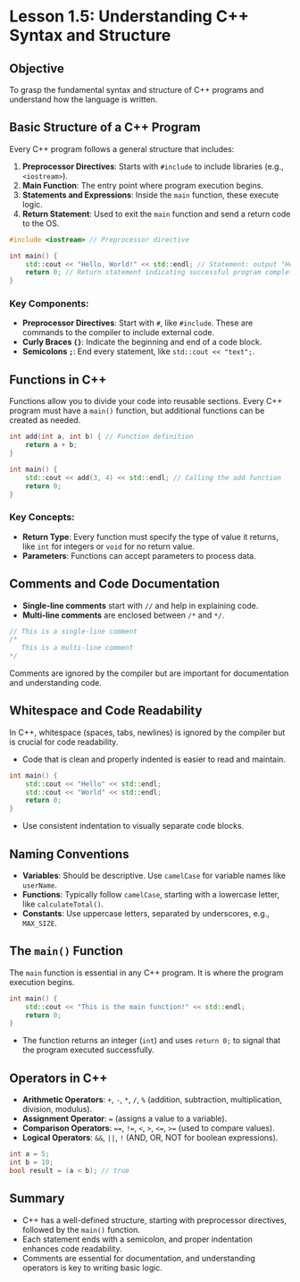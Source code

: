 # Lesson 1.5: Understanding C++ Syntax and Structure

## Objective
To grasp the fundamental syntax and structure of C++ programs and understand how the language is written.

## Basic Structure of a C++ Program
Every C++ program follows a general structure that includes:

1. **Preprocessor Directives**: Starts with `#include` to include libraries (e.g., `<iostream>`).
2. **Main Function**: The entry point where program execution begins.
3. **Statements and Expressions**: Inside the `main` function, these execute logic.
4. **Return Statement**: Used to exit the `main` function and send a return code to the OS.

```cpp
#include <iostream> // Preprocessor directive

int main() {
    std::cout << "Hello, World!" << std::endl; // Statement: output "Hello, World!"
    return 0; // Return statement indicating successful program completion
}
```

### Key Components:
- **Preprocessor Directives**: Start with `#`, like `#include`. These are commands to the compiler to include external code.
- **Curly Braces `{}`**: Indicate the beginning and end of a code block.
- **Semicolons `;`**: End every statement, like `std::cout << "text";`.

## Functions in C++
Functions allow you to divide your code into reusable sections. Every C++ program must have a `main()` function, but additional functions can be created as needed.

```cpp
int add(int a, int b) { // Function definition
    return a + b;
}

int main() {
    std::cout << add(3, 4) << std::endl; // Calling the add function
    return 0;
}
```

### Key Concepts:
- **Return Type**: Every function must specify the type of value it returns, like `int` for integers or `void` for no return value.
- **Parameters**: Functions can accept parameters to process data.

## Comments and Code Documentation
- **Single-line comments** start with `//` and help in explaining code.
- **Multi-line comments** are enclosed between `/*` and `*/`.

```cpp
// This is a single-line comment
/*
   This is a multi-line comment
*/
```

Comments are ignored by the compiler but are important for documentation and understanding code.

## Whitespace and Code Readability
In C++, whitespace (spaces, tabs, newlines) is ignored by the compiler but is crucial for code readability.

- Code that is clean and properly indented is easier to read and maintain.

```cpp
int main() {
    std::cout << "Hello" << std::endl;
    std::cout << "World" << std::endl;
    return 0;
}
```

- Use consistent indentation to visually separate code blocks.

## Naming Conventions
- **Variables**: Should be descriptive. Use `camelCase` for variable names like `userName`.
- **Functions**: Typically follow `camelCase`, starting with a lowercase letter, like `calculateTotal()`.
- **Constants**: Use uppercase letters, separated by underscores, e.g., `MAX_SIZE`.

## The `main()` Function
The `main` function is essential in any C++ program. It is where the program execution begins.

```cpp
int main() {
    std::cout << "This is the main function!" << std::endl;
    return 0;
}
```

- The function returns an integer (`int`) and uses `return 0;` to signal that the program executed successfully.

## Operators in C++
- **Arithmetic Operators**: `+`, `-`, `*`, `/`, `%` (addition, subtraction, multiplication, division, modulus).
- **Assignment Operator**: `=` (assigns a value to a variable).
- **Comparison Operators**: `==`, `!=`, `<`, `>`, `<=`, `>=` (used to compare values).
- **Logical Operators**: `&&`, `||`, `!` (AND, OR, NOT for boolean expressions).

```cpp
int a = 5;
int b = 10;
bool result = (a < b); // true
```

## Summary
- C++ has a well-defined structure, starting with preprocessor directives, followed by the `main()` function.
- Each statement ends with a semicolon, and proper indentation enhances code readability.
- Comments are essential for documentation, and understanding operators is key to writing basic logic.
